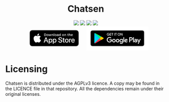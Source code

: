 <h1 align="middle">Chatsen</h1>

<div align="middle" float="left">
  <a href="https://chatsen.app/discord"><img src="https://img.shields.io/discord/758710852756570153.svg?label=&logo=discord&logoColor=ffffff&color=5865F2&labelColor=5C5C5C"></a>
  <a href="https://hanadigital.github.io/grev/?user=chatsen&repo=chatsen"><img src="https://img.shields.io/github/downloads/chatsen/chatsen/total?color=23B14D"></a>
  <a><img src="https://img.shields.io/github/license/chatsen/chatsen"></a>
  <img src="https://badges.crowdin.net/chatsen/localized.svg">
</div>

<div align="middle" float="left">
  <a href="https://apps.apple.com/us/app/chatsen/id1574037007"><img height="75" src="assets/app_store_badge.png"></a>
  <a href="https://play.google.com/store/apps/details?id=com.chatsen.chatsen"><img height="75" src="assets/play_store_badge.png"></a>
</div>

# Licensing
Chatsen is distributed under the AGPLv3 licence. A copy may be found in the LICENCE file in that repository. All the dependencies remain under their original licenses.
